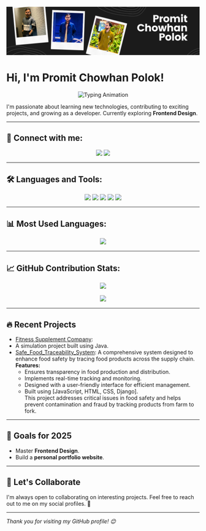![Header](https://github.com/Promitpolok/Promitpolok/blob/main/Promit%20Chowhan%20Polok.png)

# Hi, I'm Promit Chowhan Polok!

<p align="center">
  <img src="https://readme-typing-svg.herokuapp.com?font=Fira+Code&size=28&duration=1000&pause=200&color=F75C4C&center=true&vCenter=true&width=500&lines=%F0%9F%92%BB+Code.;%E2%9A%99%EF%B8%8F+Compile.;%F0%9F%8F%86+Conquer." alt="Typing Animation" />
</p>


I'm passionate about learning new technologies, contributing to exciting projects, and growing as a developer. Currently exploring **Frontend Design**.

---

## 🔗 Connect with me:
<p align="center">
  <a href="https://www.linkedin.com/in/promit-chowhan-2b969927b/" target="_blank"><img src="https://img.shields.io/badge/LinkedIn-0A66C2?style=for-the-badge&logo=linkedin&logoColor=white"/></a>
  <a href="https://www.facebook.com/share/19srLNR39R/" target="_blank"><img src="https://img.shields.io/badge/Facebook-1877F2?style=for-the-badge&logo=facebook&logoColor=white"/></a>
</p>

---

## 🛠️ Languages and Tools:
<p align="center">
  <img src="https://img.shields.io/badge/CSS3-1572B6?style=for-the-badge&logo=css3&logoColor=white"/>
  <img src="https://img.shields.io/badge/HTML5-E34F26?style=for-the-badge&logo=html5&logoColor=white"/>
  <img src="https://img.shields.io/badge/Java-ED8B00?style=for-the-badge&logo=java&logoColor=white"/>
  <img src="https://img.shields.io/badge/JavaScript-F7DF1E?style=for-the-badge&logo=javascript&logoColor=black"/>
  <img src="https://img.shields.io/badge/Python-3776AB?style=for-the-badge&logo=python&logoColor=white"/>
</p>

---

## 📊 Most Used Languages:
<p align="center">
  <img src="https://github-readme-stats.vercel.app/api/top-langs/?username=PromitPolok&layout=compact&theme=tokyonight" />
</p>

---

## 📈 GitHub Contribution Stats:
<p align="center">
  <img src="https://github-readme-streak-stats.herokuapp.com/?user=PromitPolok&theme=tokyonight" />
</p>

<p align="center">
  <img src="https://github-readme-stats.vercel.app/api?username=PromitPolok&show_icons=true&theme=tokyonight" />
</p>

---

## 🔥 **Recent Projects**
- [Fitness Supplement Company](https://github.com/Promitpolok/Fitness-Supplement-Company-By_The_Backbenchers.git):
- A simulation project built using Java.
- [Safe_Food_Traceability_System](https://github.com/JamiulIslamNahin/Safe_Food_Traceability_System.git): 
A comprehensive system designed to enhance food safety by tracing food products across the supply chain.  
  **Features:**  
  - Ensures transparency in food production and distribution.  
  - Implements real-time tracking and monitoring.  
  - Designed with a user-friendly interface for efficient management.  
  - Built using [JavaScript, HTML, CSS, Django].  
  This project addresses critical issues in food safety and helps prevent contamination and fraud by tracking products from farm to fork.  
---

## 🎯 **Goals for 2025**
- Master **Frontend Design**.
- Build a **personal portfolio website**.

---

## 💬 **Let's Collaborate**
I'm always open to collaborating on interesting projects. Feel free to reach out to me on my social profiles. 🚀

---

*Thank you for visiting my GitHub profile! 😊*

